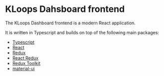 # KLoops Dahsboard frontend

The KLoops Dashboard frontend is a modern React application.

It is written in Typescript and builds on top of the following main packages:
- [Typescript](https://www.typescriptlang.org/)
- [React](https://reactjs.org/)
- [Redux](https://redux.js.org/)
- [React Redux](https://react-redux.js.org/)
- [Redux Toolkit](https://redux-toolkit.js.org/)
- [material-ui](https://material-ui.com/)

